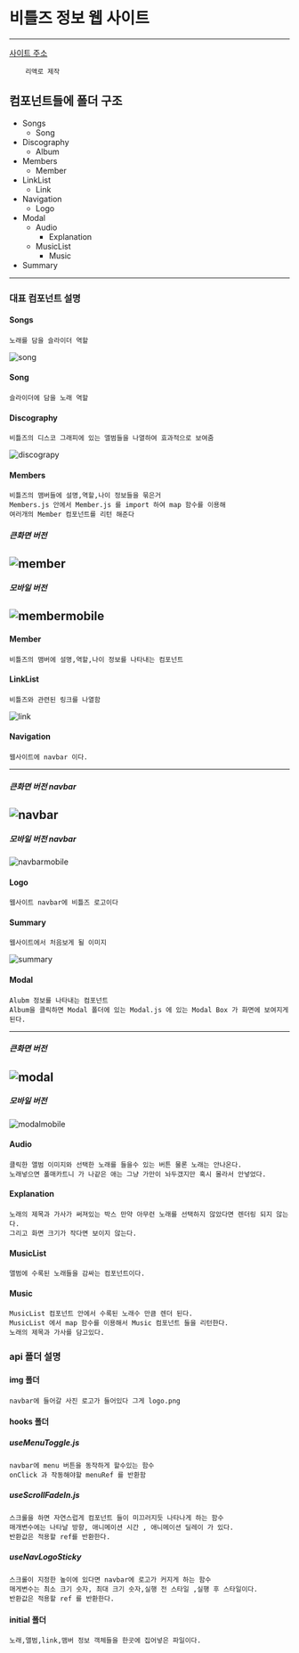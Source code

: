 # 비틀즈 정보 웹 사이트 
---
[사이트 주소](https://justsicklife.github.io/The-Beatles-website/)

        리액로 제작

## 컴포넌트들에 폴더 구조 
* Songs 
  * Song
* Discography
  * Album
* Members
  * Member
* LinkList
  * Link
* Navigation
  * Logo
* Modal
  * Audio
    * Explanation
  * MusicList
    * Music
* Summary
---

### 대표 컴포넌트 설명
#### Songs
    노래를 담을 슬라이더 역할 
![song](https://user-images.githubusercontent.com/59939039/107169748-fb62cd80-6a01-11eb-9c3b-2e3e329ef0fb.PNG)
#### Song 
    슬라이더에 담을 노래 역할
#### Discography
    비틀즈의 디스코 그래피에 있는 앨범들을 나열하여 효과적으로 보여줌
![discograpy](https://user-images.githubusercontent.com/59939039/107169750-fc93fa80-6a01-11eb-942f-646c4467e752.PNG)
#### Members
    비틀즈의 맴버들에 설명,역할,나이 정보들을 묶은거 
    Members.js 안에서 Member.js 를 import 하여 map 함수를 이용해
    여러개의 Member 컴포넌트를 리턴 해준다
##### 큰화면 버전
![member](https://user-images.githubusercontent.com/59939039/107169753-fd2c9100-6a01-11eb-9c02-0a9c43c8425a.PNG)
---
##### 모바일 버전
![membermobile](https://user-images.githubusercontent.com/59939039/107170452-b3dd4100-6a03-11eb-9d97-7be8597a0a25.PNG)
---
#### Member
    비틀즈의 맴버에 설명,역할,나이 정보를 나타내는 컴포넌트
#### LinkList
    비틀즈와 관련된 링크를 나열함
![link](https://user-images.githubusercontent.com/59939039/107169754-fd2c9100-6a01-11eb-8754-90c33b0413e0.PNG)
#### Navigation
    웹사이트에 navbar 이다.
---
##### 큰화면 버전 navbar
![navbar](https://user-images.githubusercontent.com/59939039/107170099-d4f16200-6a02-11eb-89ad-9e544ed50805.PNG)
---
##### 모바일 버전 navbar
![navbarmobile](https://user-images.githubusercontent.com/59939039/107170102-d6228f00-6a02-11eb-8704-16a21b1f872f.PNG)
#### Logo 
    웹사이트 navbar에 비틀즈 로고이다 
#### Summary
    웹사이트에서 처음보게 될 이미지
![summary](https://user-images.githubusercontent.com/59939039/107169758-fdc52780-6a01-11eb-8bca-a10d0bee505b.PNG)
#### Modal
    Alubm 정보를 나타내는 컴포넌트
    Album을 클릭하면 Modal 폴더에 있는 Modal.js 에 있는 Modal Box 가 화면에 보여지게 된다.
---
##### 큰화면 버전
![modal](https://user-images.githubusercontent.com/59939039/107169986-8e9c0300-6a02-11eb-950d-1f54184552b3.PNG)
---
##### 모바일 버전 
![modalmobile](https://user-images.githubusercontent.com/59939039/107170266-3c0f1680-6a03-11eb-953f-247001222cc6.PNG)
#### Audio
    클릭한 앨범 이미지와 선택한 노래를 들을수 있는 버튼 물론 노래는 안나온다. 
    노래넣으면 폴매카트니 가 나같은 애는 그냥 가만이 놔두갰지만 혹시 몰라서 안넣었다.
#### Explanation
    노래의 제목과 가사가 써져있는 박스 만약 아무런 노래를 선택하지 않았다면 렌더링 되지 않는다.
    그리고 화면 크기가 작다면 보이지 않는다.
#### MusicList
    앨범에 수록된 노래들을 감싸는 컴포넌트이다.
#### Music
    MusicList 컴포넌트 안에서 수록된 노래수 만큼 렌더 된다.
    MusicList 에서 map 함수를 이용해서 Music 컴포넌트 들을 리턴한다.
    노래의 제목과 가사를 담고있다.

### api 폴더 설명
#### img 폴더
    navbar에 들어갈 사진 로고가 들어있다 그게 logo.png
#### hooks 폴더
##### useMenuToggle.js
    navbar에 menu 버튼을 동작하게 할수있는 함수 
    onClick 과 작동해야할 menuRef 를 반환함
##### useScrollFadeIn.js
    스크롤을 하면 자연스럽게 컴포넌트 들이 미끄러지듯 나타나게 하는 함수
    매개변수에는 나타날 방향, 애니메이션 시간 , 애니메이션 딜레이 가 있다.
    반환값은 적용할 ref를 반환한다.
##### useNavLogoSticky
    스크롤이 지정한 높이에 있다면 navbar에 로고가 커지게 하는 함수 
    매게변수는 최소 크기 숫자, 최대 크기 숫자,실행 전 스타일 ,실행 후 스타일이다.
    반환값은 적용할 ref 를 반환한다.
#### initial 폴더
    노래,앨범,link,맴버 정보 객체들을 한곳에 집어넣은 파일이다.
